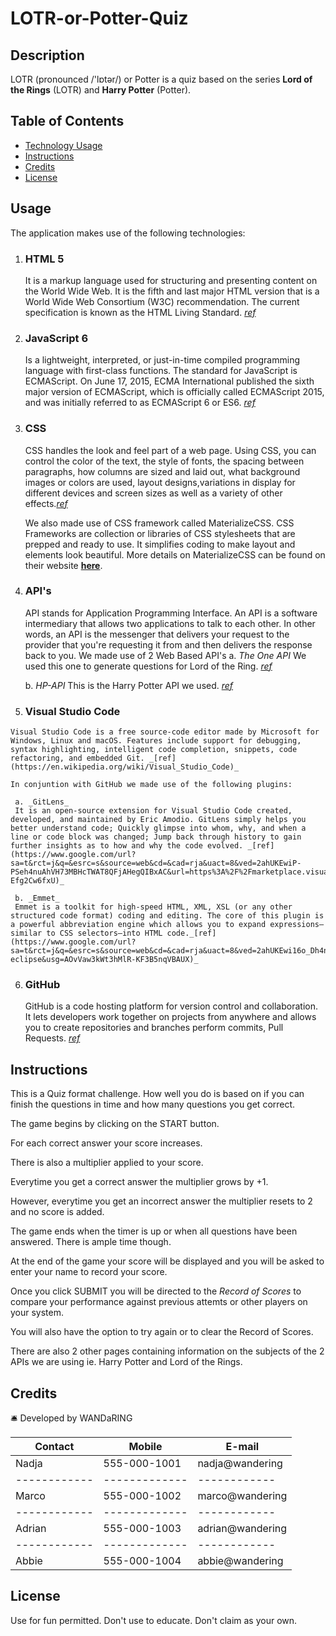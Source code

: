 # LOTR-or-Potter-Quiz

## Description 
LOTR (pronounced /'lɒtər/) or Potter is a quiz based on the series **Lord of the Rings** (LOTR) and **Harry Potter** (Potter).

## Table of Contents

* [Technology Usage](#usage)
* [Instructions](#Instructions)
* [Credits](#credits)
* [License](#license)

## Usage

The application makes use of the following technologies:

1.  ### HTML 5
    It is a markup language used for structuring and presenting content on the World Wide Web. It is the fifth and last major HTML version that is a World Wide Web Consortium (W3C) recommendation. The current specification is known as the HTML Living Standard. _[ref](https://www.google.com/url?sa=t&rct=j&q=&esrc=s&source=web&cd=&cad=rja&uact=8&ved=2ahUKEwirsJnF_IjuAhUFheYKHXzxC_oQFjAKegQIAhAC&url=https%3A%2F%2Fen.wikipedia.org%2Fwiki%2FHTML5&usg=AOvVaw1Pc1Tzxi9h86QKDBa0Ofro)_
2.  ### JavaScript 6
     Is a lightweight, interpreted, or just-in-time compiled programming language with first-class functions. The standard for JavaScript is ECMAScript. On June 17, 2015, ECMA International published the sixth major version of ECMAScript, which is officially called ECMAScript 2015, and was initially referred to as ECMAScript 6 or ES6.  _[ref](https://developer.mozilla.org/en-US/docs/Web/JavaScript)_
3.  ### CSS
    CSS handles the look and feel part of a web page. Using CSS, you can control the color of the text, the style of fonts, the spacing between paragraphs, how columns are sized and laid out, what background images or colors are used, layout designs,variations in display for different devices and screen sizes as well as a variety of other effects._[ref](https://medium.com/html-all-the-things/what-is-a-css-framework-f758ef0b1a11)_

    We also made use of CSS framework called MaterializeCSS. CSS Frameworks are collection or libraries of CSS stylesheets that are prepped and ready to use. It simplifies coding to make layout and elements look beautiful. More details on MaterializeCSS can be found on their website **[here](https://materializecss.com)**. 
4.  ### API's
    API stands for Application Programming Interface. An API is a software intermediary that allows two applications to talk to each other. In other words, an API is the messenger that delivers your request to the provider that you're requesting it from and then delivers the response back to you.
    We made use of 2 Web Based  API's 
    a.  _The One API_
        We used this one to generate questions for Lord of the Ring. _[ref](https://the-one-api.dev)_

    b.  _HP-API_
        This is the Harry Potter API we used. _[ref](https://hp-api.herokuapp.com)_

5.   ### Visual Studio Code
    Visual Studio Code is a free source-code editor made by Microsoft for Windows, Linux and macOS. Features include support for debugging, syntax highlighting, intelligent code completion, snippets, code refactoring, and embedded Git. _[ref](https://en.wikipedia.org/wiki/Visual_Studio_Code)_

    In conjuntion with GitHub we made use of the following plugins:
     
     a. _GitLens_
     It is an open-source extension for Visual Studio Code created, developed, and maintained by Eric Amodio. GitLens simply helps you better understand code; Quickly glimpse into whom, why, and when a line or code block was changed; Jump back through history to gain further insights as to how and why the code evolved. _[ref](https://www.google.com/url?sa=t&rct=j&q=&esrc=s&source=web&cd=&cad=rja&uact=8&ved=2ahUKEwiP-PSeh4nuAhVH73MBHcTWAT8QFjAHegQIBxAC&url=https%3A%2F%2Fmarketplace.visualstudio.com%2Fitems%3FitemName%3Deamodio.gitlens&usg=AOvVaw0RHvZ8fzEvI-Efg2Cw6fxU)_

     b. _Emmet_
     Emmet is a toolkit for high-speed HTML, XML, XSL (or any other structured code format) coding and editing. The core of this plugin is a powerful abbreviation engine which allows you to expand expressions—similar to CSS selectors—into HTML code._[ref](https://www.google.com/url?sa=t&rct=j&q=&esrc=s&source=web&cd=&cad=rja&uact=8&ved=2ahUKEwi16o_Dh4nuAhWK7HMBHXdEBCcQFjABegQICBAC&url=https%3A%2F%2Fgithub.com%2Femmetio%2Femmet-eclipse&usg=AOvVaw3kWt3hMlR-KF3B5nqVBAUX)_

6.   ### GitHub
     GitHub is a code hosting platform for version control and collaboration. It lets developers work together on projects from anywhere and allows you to create repositories and branches perform commits, Pull Requests. _[ref](https://guides.github.com/activities/hello-world/)_

## Instructions

This is a Quiz format challenge. How well you do is based on if you can finish the questions in time and how many questions you get correct.

The game begins by clicking on the START button. 

For each correct answer your score increases. 

There is also a multiplier applied to your score. 

Everytime you get a correct answer the multiplier grows by +1. 

However, everytime you get an incorrect answer the multiplier resets to 2 and no score is added. 

The game ends when the timer is up or when all questions have been answered. There is ample time though.

At the end of the game your score will be displayed and you will be asked to enter your name to record your score.

Once you click SUBMIT you will be directed to the *_Record of Scores_* to compare your performance against previous attemts or other players on your system.

You will also have the option to try again or to clear the Record of Scores.

There are also 2 other pages containing information on the subjects of the 2 APIs we are using ie. Harry Potter and Lord of the Rings.

## Credits
:bellhop_bell: 
Developed by WANDaRING

Contact | Mobile | E-mail
------------ | ------------- | ------------
Nadja | 555-000-1001 | nadja@wandering
------------ | ------------- | ------------
Marco | 555-000-1002 | marco@wandering
------------ | ------------- | ------------
Adrian | 555-000-1003 | adrian@wandering
------------ | ------------- | ------------
Abbie | 555-000-1004 | abbie@wandering

## License
Use for fun permitted. Don't use to educate. Don't claim as your own.